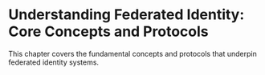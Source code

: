 # Understanding Federated Identity: Core Concepts and Protocols

This chapter covers the fundamental concepts and protocols that underpin federated identity systems.